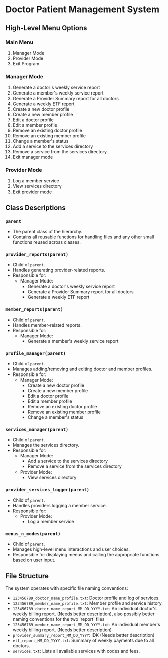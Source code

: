 # Doctor Patient Management System

## High-Level Menu Options

### Main Menu
1) Manager Mode  
2) Provider Mode  
3) Exit Program  

### Manager Mode
1) Generate a doctor's weekly service report  
2) Generate a member's weekly service report  
3) Generate a Provider Summary report for all doctors  
4) Generate a weekly ETF report  
5) Create a new doctor profile  
6) Create a new member profile  
7) Edit a doctor profile  
8) Edit a member profile  
9) Remove an existing doctor profile  
10) Remove an existing member profile  
11) Change a member's status  
12) Add a service to the services directory  
13) Remove a service from the services directory  
14) Exit manager mode  

### Provider Mode
1) Log a member service  
2) View services directory  
3) Exit provider mode  

## Class Descriptions

### `parent`
- The parent class of the hierarchy.  
- Contains all reusable functions for handling files and any other small functions reused across classes.  

### `provider_reports(parent)`
- Child of `parent`.  
- Handles generating provider-related reports.  
- Responsible for:  
  - Manager Mode:  
    - Generate a doctor's weekly service report  
    - Generate a Provider Summary report for all doctors  
    - Generate a weekly ETF report  

### `member_reports(parent)`
- Child of `parent`.  
- Handles member-related reports.  
- Responsible for:  
  - Manager Mode:  
    - Generate a member's weekly service report  

### `profile_manager(parent)`
- Child of `parent`.  
- Manages adding/removing and editing doctor and member profiles.
- Responsible for:  
  - Manager Mode:  
    - Create a new doctor profile  
    - Create a new member profile  
    - Edit a doctor profile  
    - Edit a member profile  
    - Remove an existing doctor profile  
    - Remove an existing member profile  
    - Change a member's status  

### `services_manager(parent)`
- Child of `parent`.  
- Manages the services directory.  
- Responsible for:  
  - Manager Mode:  
    - Add a service to the services directory  
    - Remove a service from the services directory  
  - Provider Mode:  
    - View services directory  

### `provider_services_logger(parent)`
- Child of `parent`.  
- Handles providers logging a member service.  
- Responsible for:  
  - Provider Mode:  
    - Log a member service  

### `menus_n_modes(parent)`
- Child of `parent`.  
- Manages high-level menu interactions and user choices.  
- Responsible for displaying menus and calling the appropriate functions based on user input.  

## File Structure
The system operates with specific file naming conventions:
- `123456789_doctor_name_profile.txt`: Doctor profile and log of services.
- `123456789_member_name_profile.txt`: Member profile and service history.
- `123456789_doctor_name_report_MM_DD_YYYY.txt`: An individual doctor's weekly billing report. (Needs better description), also possibly better naming conventions for the two 'report' files
- `123456789_member_name_report_MM_DD_YYYY.txt`: An individual member's weekly billing report. (Needs better description)
- `provider_summary_report_MM_DD_YYYY`: IDK (Needs better description)
- `etf_report_MM_DD_YYYY.txt`: Summary of weekly payments due to all doctors.
- `services.txt`: Lists all available services with codes and fees.

